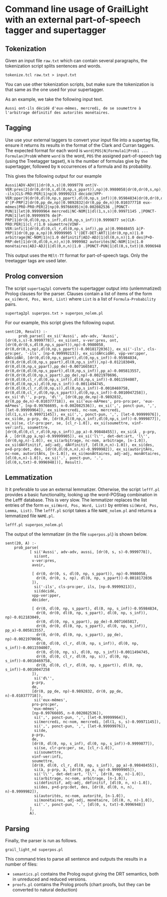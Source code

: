 # Command line usage of GrailLight with an external part-of-speech tagger and supertagger

## Tokenization

Given an input file `raw.txt` which can contain several paragraphs, the tokenization script splits sentences and words.

```
tokenize.tcl raw.txt > input.txt
```

You can use other tokenization scripts, but make sure the tokenization is that same as the one used for your supertagger.

As an example, we take the following input text.

```
Aussi ont-ils décidé d'eux-mêmes, mercredi, de se soumettre à l'arbitrage définitif des autorités monétaires.
```

## Tagging

Use use your external taggers to convert your input file into a supertag file, ensure it returns its results in the format of the Clark and Curran taggers.
The expected format for each word is `word|POS|N|Formula1|Prob1 ... Formulan|ProbN` where `word` is the word, `POS` the assigned part-of-speech tag (using the Treetagger tagset), `N` is the number of formulas give
by the supertagger, followed by `N` occurrences of a formula and its probability.

This gives the following output for our example

```
Aussi|ADV-ADV|1|dr(0,s,s)|0.9999778 ont|V-VER:pres|2|dr(0,dr(0,s,dl(0,np,s_ppart)),np)|0.9980058|dr(0,dr(0,s,np),dl(0,np,s_ppart))|0.0018172036 -ils|CLS-PRO:PER|1|np|0.99999213 décidé|VPP-VER:pper|9|dr(0,dl(0,np,s_ppart),dl(0,np,s_inf))|0.95984834|dr(0,dr(0,dl(0,np,s_ppart),dl(0,np,s_inf)),np)|0.012183049|dr(0,dl(0,np,s_ppart),pp_de)|0.0071665817|dr(0,dr(0,dl(0,np,s_ppart),dl(0,np,s_inf)),pp_a)|0.005813557|dr(0,dr(0,dl(0,np,s_ppart),pp_de),np)|0.0021970696|dr(0,dl(0,cl_r,dl(0,np,s_inf)),dl(0,np,s_inf))|0.0011594007|dr(0,dl(0,np,s),dl(0,np,s_inf))|0.0011494745|dr(0,dl(0,cl_r,dl(0,np,s)),dl(0,np,s_inf))|0.0010469758|dr(0,dl(0,cl_r,dl(0,np,s_ppart)),dl(0,np,s_inf))|0.0010047258 d'|P-PRP|2|dr(0,pp_de,np)|0.9892832|dr(0,pp_de,n)|0.010377718 eux-mêmes|PRO-PRO:PER|2|np|0.99766695|n|0.002082536 ,|PONCT-PUN|1|let|0.99999964 mercredi|NC-NOM|1|dl(1,s,s)|0.99971145 ,|PONCT-PUN|1|let|0.99999976 de|P-PRP|1|dr(0,dl(0,np,s_inf),dl(0,np,s_inf))|0.9999877 se|CLR-PRO:PER|1|cl_r|1.0 soumettre|VINF-VER:infi|1|dr(0,dl(0,cl_r,dl(0,np,s_inf)),pp_a)|0.99848455 à|P-PRP|1|dr(0,pp_a,np)|0.99999905 l'|DET-DET:ART|1|dr(0,np,n)|1.0 arbitrage|NC-NOM|1|n|1.0 définitif|ADJ-ADJ|1|dl(0,n,n)|1.0 des|P+D-PRP:det|1|dr(0,dl(0,n,n),n)|0.9999982 autorités|NC-NOM|1|n|1.0 monétaires|ADJ-ADJ|1|dl(0,n,n)|1.0 .|PONCT-PUN|1|dl(0,s,txt)|0.9996948
```

This output uses the `MElt-TT` format for part-of-speech tags. Only the treetagger tags are used later.

## Prolog conversion

The script `supertag2pl` converts the supertagger output into (unlemmatized) Prolog clauses for the parser. 
Clauses contain a list of items of the form `ex_si(Word, Pos, Word, List)` where `List` is a list of `Formula-Probability` pairs.

```
supertag2pl superpos.txt > superpos_nolem.pl
```

For our example, this script gives the following ouput.

```
sent(20, Result) :-
      prob_parse([ ex_si('Aussi', adv-adv, 'Aussi', [dr(0,s,s)-0.9999778]), ex_si(ont, v-ver:pres, ont, [dr(0,dr(0,s,dl(0,np,s_ppart)),np)-0.9980058, dr(0,dr(0,s,np),dl(0,np,s_ppart))-0.0018172036]), ex_si('-ils', cls-pro:per, '-ils', [np-0.99999213]), ex_si(dÃ©cidÃ©, vpp-ver:pper, dÃ©cidÃ©, [dr(0,dl(0,np,s_ppart),dl(0,np,s_inf))-0.95984834, dr(0,dr(0,dl(0,np,s_ppart),dl(0,np,s_inf)),np)-0.012183049, dr(0,dl(0,np,s_ppart),pp_de)-0.0071665817, dr(0,dr(0,dl(0,np,s_ppart),dl(0,np,s_inf)),pp_a)-0.005813557, dr(0,dr(0,dl(0,np,s_ppart),pp_de),np)-0.0021970696, dr(0,dl(0,cl_r,dl(0,np,s_inf)),dl(0,np,s_inf))-0.0011594007, dr(0,dl(0,np,s),dl(0,np,s_inf))-0.0011494745, dr(0,dl(0,cl_r,dl(0,np,s)),dl(0,np,s_inf))-0.0010469758, dr(0,dl(0,cl_r,dl(0,np,s_ppart)),dl(0,np,s_inf))-0.0010047258]), ex_si('d\'', p-prp, 'd\'', [dr(0,pp_de,np)-0.9892832, dr(0,pp_de,n)-0.010377718]), ex_si('eux-mÃªmes', pro-pro:per, 'eux-mÃªmes', [np-0.99766695, n-0.002082536]), ex_si(',', ponct-pun, ',', [let-0.99999964]), ex_si(mercredi, nc-nom, mercredi, [dl(1,s,s)-0.99971145]), ex_si(',', ponct-pun, ',', [let-0.99999976]), ex_si(de, p-prp, de, [dr(0,dl(0,np,s_inf),dl(0,np,s_inf))-0.9999877]), ex_si(se, clr-pro:per, se, [cl_r-1.0]), ex_si(soumettre, vinf-ver:infi, soumettre, [dr(0,dl(0,cl_r,dl(0,np,s_inf)),pp_a)-0.99848455]), ex_si(Ã , p-prp, Ã , [dr(0,pp_a,np)-0.99999905]), ex_si('l\'', det-det:art, 'l\'', [dr(0,np,n)-1.0]), ex_si(arbitrage, nc-nom, arbitrage, [n-1.0]), ex_si(dÃ©finitif, adj-adj, dÃ©finitif, [dl(0,n,n)-1.0]), ex_si(des, p+d-prp:det, des, [dr(0,dl(0,n,n),n)-0.9999982]), ex_si(autoritÃ©s, nc-nom, autoritÃ©s, [n-1.0]), ex_si(monÃ©taires, adj-adj, monÃ©taires, [dl(0,n,n)-1.0]), ex_si('.', ponct-pun, '.', [dl(0,s,txt)-0.9996948])], Result).
```

## Lemmatization

It it preferable to use an external lemmatizer. Otherwise, the script `lefff.pl` provides a basic functionality, looking up the word-POStag combination in the Lefff database. This is very slow.
The lemmatizer replaces the list entries of the form `ex_si(Word, Pos, Word, List)` by entries `si(Word, Pos, Lemma, List)`.
The `lefff.pl` script takes a file `NAME_nolem.pl` and returns a lemmatized file `NAME.pl`.

```
lefff.pl superpos_nolem.pl
```

The output of the lemmatizer (in the file `superpos.pl`) is shown below.

```
sent(20, A) :-
	prob_parse(
		   [ si('Aussi', adv-adv, aussi, [dr(0, s, s)-0.9999778]),
		     si(ont,
			v-ver:pres,
			avoir,
			
			[ dr(0, dr(0, s, dl(0, np, s_ppart)), np)-0.9980058,
			  dr(0, dr(0, s, np), dl(0, np, s_ppart))-0.0018172036
			]),
		     si('-ils', cls-pro:per, ils, [np-0.99999213]),
		     si(décidé,
			vpp-ver:pper,
			décider,
			
			[ dr(0, dl(0, np, s_ppart), dl(0, np, s_inf))-0.95984834,
			  dr(0, dr(0, dl(0, np, s_ppart), dl(0, np, s_inf)), np)-0.012183049,
			  dr(0, dl(0, np, s_ppart), pp_de)-0.0071665817,
			  dr(0, dr(0, dl(0, np, s_ppart), dl(0, np, s_inf)), pp_a)-0.005813557,
			  dr(0, dr(0, dl(0, np, s_ppart), pp_de), np)-0.0021970696,
			  dr(0, dl(0, cl_r, dl(0, np, s_inf)), dl(0, np, s_inf))-0.0011594007,
			  dr(0, dl(0, np, s), dl(0, np, s_inf))-0.0011494745,
			  dr(0, dl(0, cl_r, dl(0, np, s)), dl(0, np, s_inf))-0.0010469758,
			  dr(0, dl(0, cl_r, dl(0, np, s_ppart)), dl(0, np, s_inf))-0.0010047258
			]),
		     si('d\'',
			p-prp,
			de,
			[dr(0, pp_de, np)-0.9892832, dr(0, pp_de, n)-0.010377718]),
		     si('eux-mêmes',
			pro-pro:per,
			'eux-mêmes',
			[np-0.99766695, n-0.002082536]),
		     si(',', ponct-pun, ',', [let-0.99999964]),
		     si(mercredi, nc-nom, mercredi, [dl(1, s, s)-0.99971145]),
		     si(',', ponct-pun, ',', [let-0.99999976]),
		     si(de,
			p-prp,
			de,
			[dr(0, dl(0, np, s_inf), dl(0, np, s_inf))-0.9999877]),
		     si(se, clr-pro:per, se, [cl_r-1.0]),
		     si(soumettre,
			vinf-ver:infi,
			soumettre,
			[dr(0, dl(0, cl_r, dl(0, np, s_inf)), pp_a)-0.99848455]),
		     si(à, p-prp, à, [dr(0, pp_a, np)-0.99999905]),
		     si('l\'', det-det:art, 'l\'', [dr(0, np, n)-1.0]),
		     si(arbitrage, nc-nom, arbitrage, [n-1.0]),
		     si(définitif, adj-adj, définitif, [dl(0, n, n)-1.0]),
		     si(des, p+d-prp:det, des, [dr(0, dl(0, n, n), n)-0.9999982]),
		     si(autorités, nc-nom, autorité, [n-1.0]),
		     si(monétaires, adj-adj, monétaire, [dl(0, n, n)-1.0]),
		     si('.', ponct-pun, '.', [dl(0, s, txt)-0.9996948])
		   ],
		   A).
```

## Parsing

Finally, the parser is run as follows.

```
grail_light_nd superpos.pl
```

This command tries to parse all sentence and outputs the results in a number of files:
- `semantics.pl` contains the Prolog ouput giving the DRT semantics, both in unreduced and reduced versions.
- `proofs.pl` contains the Prolog proofs (chart proofs, but they can be converted to natural deduction)
